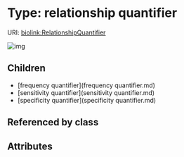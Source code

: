 
# Type: relationship quantifier




URI: [biolink:RelationshipQuantifier](https://w3id.org/biolink/vocab/RelationshipQuantifier)


![img](http://yuml.me/diagram/nofunky;dir:TB/class/\[RelationshipQuantifier]^-\[SpecificityQuantifier],%20\[RelationshipQuantifier]^-\[SensitivityQuantifier],%20\[RelationshipQuantifier]^-\[FrequencyQuantifier])

## Children

 * [frequency quantifier](frequency quantifier.md)
 * [sensitivity quantifier](sensitivity quantifier.md)
 * [specificity quantifier](specificity quantifier.md)

## Referenced by class


## Attributes

